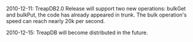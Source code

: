 2010-12-11: TreapDB2.0 Release will support two new operations: bulkGet and bulkPut, the code has already appeared  in trunk. The bulk operation's speed can reach nearly 20k per second.

2010-12-15: TreapDB will become distributed in the future.